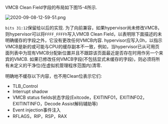

VMCB Clean Field字段的布局如下图15-4所示. 

![2020-09-08-12-59-51.png](./images/2020-09-08-12-59-51.png)

`bits 31:12`保留给以后的实现. 为了向前兼容，如果hypervisor尚未修改VMCB，则hypervisor可以将`FFFF_FFFFh`写入VMCB Clean Field，以表明除下面描述的未明确缓存的字段之外，它没有更改任何VMCB内容. hypervisor应写入0h，以指示VMCB是新的或可能与CPU的缓存副本不一致，例如，当hypervisor已从可用页面列表中为现有VMCB分配新位置并且不跟踪该页面最近是否存在时用作另一个来宾的VMCB. 如果已修改任何VMCB字段(不包括显式未缓存的字段)，则必须将所有未定义的干净位(在虚拟机管理程序范围内)清零. 

明确地不缓存以下内容，也不用Clean位表示它们: 

* TLB_Control
* Interrupt shadow
* VMCB status fields状态字段(Exitcode，EXITINFO1，EXITINFO2，EXITINTINFO，Decode Assist解码辅助等)
* Event injection事件注入
* RFLAGS，RIP，RSP，RAX